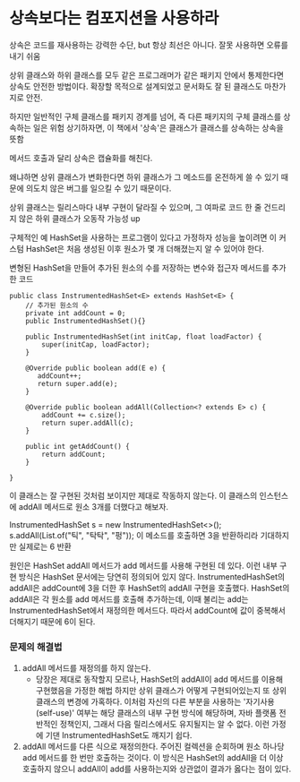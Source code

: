 # 상속보다는 컴포지션을 사용하라

상속은 코드를 재사용하는 강력한 수단, but 항상 최선은 아니다.
잘못 사용하면 오류를 내기 쉬움

상위 클래스와 하위 클래스를 모두 같은 프로그래머가 같은 패키지 안에서 통제한다면 상속도 안전한 방법이다.
확장할 목적으로 설계되었고 문서화도 잘 된 클래스도 마찬가지로 안전.

하지만 일반적인 구체 클래스를 패키지 경계를 넘어, 즉 다른 패키지의 구체 클래스를 상속하는 일은 위험
상기하자면, 이 책에서 '상속'은 클래스가 클래스를 상속하는 상속을 뜻함

메서드 호출과 달리 상속은 캡슐화를 해친다.

왜냐하면 상위 클래스가 변화한다면 하위 클래스가 그 메소드를 온전하게 쓸 수 있기 때문에 의도치 않은 버그를 일으킬 수 있기 때문이다.

상위 클래스는 릴리스마다 내부 구현이 달라질 수 있으며, 그 여파로 코드 한 줄 건드리지 않은 하위 클래스가 오동작 가능성 up

구체적인 예
HashSet을 사용하는 프로그램이 있다고 가정하자
성능을 높이려면 이 커스텀 HashSet은 처음 생성된 이후 원소가 몇 개 더해졌는지 알 수 있어야 한다.

변형된 HashSet을 만들어 추가된 원소의 수를 저장하는 변수와 접근자 메서드를 추가한 코드
```
public class InstrumentedHashSet<E> extends HashSet<E> {
    // 추가된 원소의 수
    private int addCount = 0;
    public InstrumentedHashSet(){}
    
    public InstrumentedHashSet(int initCap, float loadFactor) {
        super(initCap, loadFactor);
    }
    
    @Override public boolean add(E e) {
       addCount++;
       return super.add(e);
    }
    
    @Override public boolean addAll(Collection<? extends E> c) {
        addCount += c.size();
        return super.addAll(c);
    }
    
    public int getAddCount() {
        return addCount;
    }

}

```

이 클래스는 잘 구현된 것처럼 보이지만 제대로 작동하지 않는다. 이 클래스의 인스턴스에 addAll 메서드로 원소 3개를 더했다고 해보자.

InstrumentedHashSet<String> s = new InstrumentedHashSet<>();
s.addAll(List.of("틱", "탁탁", "펑"));
이 메소드를 호출하면 3을 반환하리라 기대하지만 실제로는 6 반환

원인은 HashSet addAll 메서드가 add 메서드를 사용해 구현된 데 있다. 이런 내부 구현 방식은 HashSet 문서에는 당연히 정의되어 있지 않다.
InstrumentedHashSet의 addAll은 addCount에 3을 더한 후 HashSet의 addAll 구현을 호출했다.
HashSet의 addAll은 각 원소를 add 메서드를 호출해 추가하는데, 이때 불리는 add는 InstrumentedHashSet에서 재정의한 메서드다. 따라서 addCount에 값이 중복해서 더해지기 때문에
6이 된다.

### 문제의 해결법
1. addAll 메서드를 재정의를 하지 않는다.
    - 당장은 제대로 동작할지 모르나, HashSet의 addAll이 add 메서드를 이용해 구현했음을 가정한 해법
    하지만 상위 클래스가 어떻게 구현되어있는지 또 상위 클래스의 변경에 가혹하다. 이처럼 자신의 다른 부분을
    사용하는 '자기사용 (self-use)' 여부는 해당 클래스의 내부 구현 방식에 해당하며, 자바 플랫폼 전반적인
    정책인지, 그래서 다음 릴리스에서도 유지될지는 알 수 없다. 이런 가정에 기댄 InstrumentedHashSet도
    깨지기 쉽다.
2. addAll 메서드를 다른 식으로 재정의한다.
주어진 컬렉션을 순회하며 원소 하나당 add 메서드를 한 번만 호출하는 것이다. 이 방식은 HashSet의 addAll을 더 이상 호출하지 않으니 addAll이 add를 사용하는지와 상관없이 결과가 옳다는 점이 있다.

